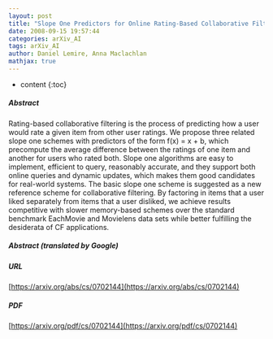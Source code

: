 ```yaml
---
layout: post
title: "Slope One Predictors for Online Rating-Based Collaborative Filtering"
date: 2008-09-15 19:57:44
categories: arXiv_AI
tags: arXiv_AI
author: Daniel Lemire, Anna Maclachlan
mathjax: true
---
```


* content
{:toc}

##### Abstract
Rating-based collaborative filtering is the process of predicting how a user would rate a given item from other user ratings. We propose three related slope one schemes with predictors of the form f(x) = x + b, which precompute the average difference between the ratings of one item and another for users who rated both. Slope one algorithms are easy to implement, efficient to query, reasonably accurate, and they support both online queries and dynamic updates, which makes them good candidates for real-world systems. The basic slope one scheme is suggested as a new reference scheme for collaborative filtering. By factoring in items that a user liked separately from items that a user disliked, we achieve results competitive with slower memory-based schemes over the standard benchmark EachMovie and Movielens data sets while better fulfilling the desiderata of CF applications.

##### Abstract (translated by Google)


##### URL
[https://arxiv.org/abs/cs/0702144](https://arxiv.org/abs/cs/0702144)

##### PDF
[https://arxiv.org/pdf/cs/0702144](https://arxiv.org/pdf/cs/0702144)


